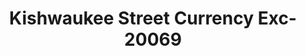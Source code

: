 ---
f_zip-code: 61104
f_state-code: IL
title: Kishwaukee Street Currency Exc-20069
f_phone: 815-962-3595
f_city-only: Rockford
f_address: 1807 Kishwaukee Street Rockford
f_location-unique-id: '20069'
slug: kishwaukee-street-currency-exc-20069
updated-on: '2024-05-30T13:46:58.046Z'
created-on: '2024-05-30T13:36:59.803Z'
published-on: '2024-05-30T13:54:32.469Z'
f_city-state: cms/city/rockford-il.md
f_company: cms/company/kishwaukee-street-currency-exc.md
f_state: cms/state/illinois.md
layout: '[payday-loan].html'
tags: payday-loan
---